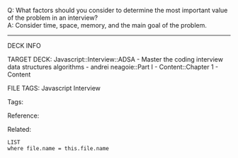 Q: What factors should you consider to determine the most important value of the problem in an interview?  
A: Consider time, space, memory, and the main goal of the problem.
<!--ID: 1690032124149-->

---

DECK INFO

TARGET DECK: Javascript::Interview::ADSA - Master the coding interview data structures algorithms - andrei neagoie::Part I - Content::Chapter 1 - Content

FILE TAGS: Javascript Interview

Tags:

Reference:

Related:

```dataview
LIST
where file.name = this.file.name
```
